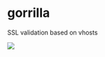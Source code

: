 # gorrilla
SSL validation based on vhosts

<img src="https://github.com/maurodelazeri/gorrilla/blob/master/gorilla.png">
